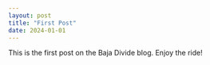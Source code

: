 ```yaml
---
layout: post
title: "First Post"
date: 2024-01-01
---
```


This is the first post on the Baja Divide blog. Enjoy the ride!
